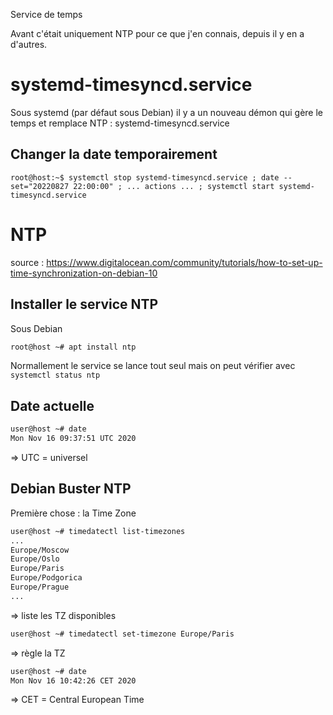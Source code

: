 Service de temps

Avant c'était uniquement NTP pour ce que j'en connais, depuis il y en a d'autres.

# systemd-timesyncd.service

Sous systemd (par défaut sous Debian) il y a un nouveau démon qui gère le temps et remplace NTP : systemd-timesyncd.service

## Changer la date temporairement
`root@host:~$ systemctl stop systemd-timesyncd.service ; date --set="20220827 22:00:00" ; ... actions ... ; systemctl start systemd-timesyncd.service` 

# NTP

source : https://www.digitalocean.com/community/tutorials/how-to-set-up-time-synchronization-on-debian-10

## Installer le service NTP
Sous Debian
```sh
root@host ~# apt install ntp
```
Normallement le service se lance tout seul mais on peut vérifier avec ```systemctl status ntp```

## Date actuelle
``` sh
user@host ~# date
Mon Nov 16 09:37:51 UTC 2020
```
=> UTC = universel

## Debian Buster NTP
Première chose : la Time Zone
``` sh
user@host ~# timedatectl list-timezones
...
Europe/Moscow
Europe/Oslo
Europe/Paris
Europe/Podgorica
Europe/Prague
...
```
=> liste les TZ disponibles

``` sh
user@host ~# timedatectl set-timezone Europe/Paris
```
=> règle la TZ
``` sh
user@host ~# date
Mon Nov 16 10:42:26 CET 2020
```
=> CET = Central European Time
